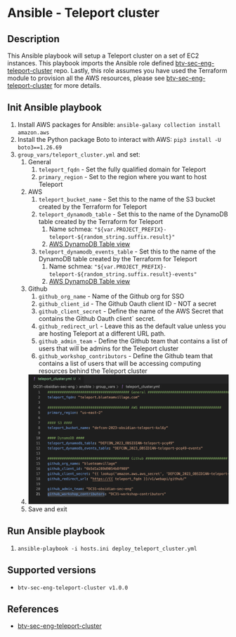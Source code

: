 # Ansible - Teleport cluster

## Description
This Ansible playbook will setup a Teleport cluster on a set of EC2 instances. This playbook imports the Ansible role defined [btv-sec-eng-teleport-cluster](https://github.com/blueteamvillage/btv-sec-eng-teleport-cluster/) repo. Lastly, this role assumes you have used the Terraform module to provision all the AWS resources, please see [btv-sec-eng-teleport-cluster](https://github.com/blueteamvillage/btv-sec-eng-teleport-cluster/) for more details.

## Init Ansible playbook
1. Install AWS packages for Ansible: `ansible-galaxy collection install amazon.aws`
1. Install the Python package Boto to interact with AWS: `pip3 install -U boto3==1.26.69`
1. `group_vars/teleport_cluster.yml` and set:
    1. General
        1. `teleport_fqdn` - Set the fully qualified domain for Teleport
        1. `primary_region` - Set to the region where you want to host Teleport
    1. AWS
        1. `teleport_bucket_name` - Set this to the name of the S3 bucket created by the Terraform for Teleport
        1. `teleport_dynamodb_table` - Set this to the name of the DynamoDB table  created by the Terraform for Teleport
            1. Name schmea: `"${var.PROJECT_PREFIX}-teleport-${random_string.suffix.result}"`
            1. [AWS DynamoDB Table view](https://us-east-2.console.aws.amazon.com/dynamodbv2/home?region=us-east-2#tables)
        1. `teleport_dynamodb_events_table` - Set this to the name of the DynamoDB table  created by the Terraform for Teleport
            1. Name schmea: `"${var.PROJECT_PREFIX}-teleport-${random_string.suffix.result}-events"`
            1. [AWS DynamoDB Table view](https://us-east-2.console.aws.amazon.com/dynamodbv2/home?region=us-east-2#tables)
    1. Github
        1. `github_org_name` - Name of the Github org for SSO
        1. `github_client_id` - The Github Oauth client ID  - NOT a secret
        1. `github_client_secret` - Define the name of the AWS Secret that contains the Github Oauth client` secret.
        1. `github_redirect_url` - Leave this as the default value unless you are hosting Teleport at a different URL path.
        1. `github_admin_team` - Define the Github team that contains a list of users that will be admins for the Teleport cluster
        1. `github_workshop_contributors` - Define the Github team that contains a list of users that will be accessing computing resources behind the Teleport cluster
    1. ![ansible_teleport_variables](../.img/ansible_teleport_variables.png)
    1. Save and exit

## Run Ansible playbook
1. `ansible-playbook -i hosts.ini deploy_teleport_cluster.yml`

## Supported versions
* `btv-sec-eng-teleport-cluster v1.0.0`

## References
* [btv-sec-eng-teleport-cluster](https://github.com/blueteamvillage/btv-sec-eng-teleport-cluster/)
